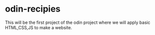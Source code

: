 # odin-recipies

This will be the first project of the odin project where we will apply basic HTML,CSS,JS to make a website.